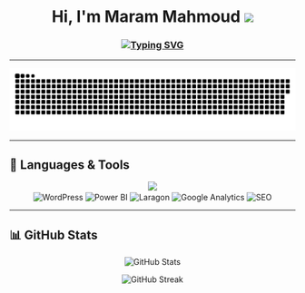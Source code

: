 <h1 align="center">Hi, I'm Maram Mahmoud <img width="30" src="https://c.tenor.com/nebZyl8oN7IAAAAi/wave-hello.gif" /></h1>
<h3 align="center">
  <a href="https://www.linkedin.com/in/devmaraam">
    <img src="https://readme-typing-svg.herokuapp.com?font=Montserrat&weight=800&size=30&pause=1000&color=800080&width=435&lines=Software+Engineer;Frontend+Developer" alt="Typing SVG" />
  </a>
</h3>

---

<p align="center">
  <img src="https://raw.githubusercontent.com/Maram147/Maram147/output/github-snake-dark.svg" alt="GitHub Snake" />
</p>

---

## 🚀 Languages & Tools

<div align="center">
  <a href="https://skillicons.dev">
    <img src="https://skillicons.dev/icons?i=html,css,js,ts,react,nextjs,redux,tailwind,sass,bootstrap,materialui,jquery,figma,git,github,vscode,c,cpp,py,postman,mysql,sqlite,postgres" />
  </a>
</div>


<div align="center">

  <img src="https://img.shields.io/badge/WordPress-21759B?logo=wordpress&logoColor=white&style=for-the-badge" alt="WordPress" />
  <img src="https://img.shields.io/badge/Power%20BI-F2C811?logo=powerbi&logoColor=black&style=for-the-badge" alt="Power BI" />
  <img src="https://img.shields.io/badge/Laragon-0E83CD?logo=laragon&logoColor=white&style=for-the-badge" alt="Laragon" />
  <img src="https://img.shields.io/badge/Google%20Analytics-E37400?logo=googleanalytics&logoColor=white&style=for-the-badge" alt="Google Analytics" />
  <img src="https://img.shields.io/badge/SEO-4CAF50?style=for-the-badge&logo=yoast&logoColor=white" alt="SEO" />
</div>

---

## 📊 GitHub Stats

<p align="center">
  <img src="https://github-readme-stats.vercel.app/api?username=Maram147&show_icons=true&theme=radical&hide_title=true" alt="GitHub Stats" />
</p>
<p align="center">
  <img src="https://streak-stats.demolab.com?user=Maram147&theme=radical" alt="GitHub Streak" />
</p>
